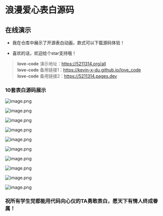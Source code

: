 # 浪漫爱心表白源码

## 在线演示

- 我在仓库中展示了开源表白动画，款式可以下载源码体验！

- 喜欢的话，欢迎给个star支持哦！

> **love-code** 演示地址：https://5211314.org/all  
> **love-code** 备用链接1：https://kevin-x-du.github.io/love_code  
> **love-code** 备用链接2：https://5211314.pages.dev

### 10套表白源码展示
![image.png](https://github.com/Kevin-X-Du/love_code/blob/main/images/1.png)  

![image.png](https://github.com/Kevin-X-Du/love_code/blob/main/images/2.png)  

![image.png](https://github.com/Kevin-X-Du/love_code/blob/main/images/3.png)  

![image.png](https://github.com/Kevin-X-Du/love_code/blob/main/images/4.png)  

![image.png](https://github.com/Kevin-X-Du/love_code/blob/main/images/5.png)   

![image.png](https://github.com/Kevin-X-Du/love_code/blob/main/images/6.png)  

![image.png](https://github.com/Kevin-X-Du/love_code/blob/main/images/7.png)  

![image.png](https://github.com/Kevin-X-Du/love_code/blob/main/images/8.png)  

![image.png](https://github.com/Kevin-X-Du/love_code/blob/main/images/9.png)  

![image.png](https://github.com/Kevin-X-Du/love_code/blob/main/images/10.png)   
### 祝所有学生党都能用代码向心仪的TA勇敢表白，愿天下有情人终成眷属！
